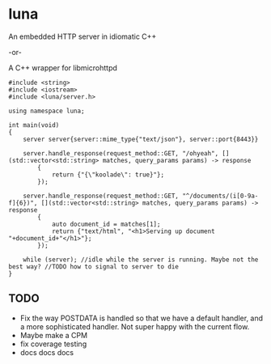 # luna

An embedded HTTP server in idiomatic C++

-or-

A C++ wrapper for libmicrohttpd

    #include <string>
    #include <iostream>
    #include <luna/server.h>
    
    using namespace luna;
    
    int main(void)
    {
        server server{server::mime_type{"text/json"}, server::port{8443}}
    
        server.handle_response(request_method::GET, "/ohyeah", [](std::vector<std::string> matches, query_params params) -> response
            {
                return {"{\"koolade\": true}"};
            });
    
        server.handle_response(request_method::GET, "^/documents/(i[0-9a-f]{6})", [](std::vector<std::string> matches, query_params params) -> response
            {
                auto document_id = matches[1];
                return {"text/html", "<h1>Serving up document "+document_id+"</h1>"};
            });
    
        while (server); //idle while the server is running. Maybe not the best way? //TODO how to signal to server to die
    }

## TODO
  * Fix the way POSTDATA is handled so that we have a default handler, and a more sophisticated handler. Not super happy with the current flow.
  * Maybe make a CPM
  * fix coverage testing
  * docs docs docs
